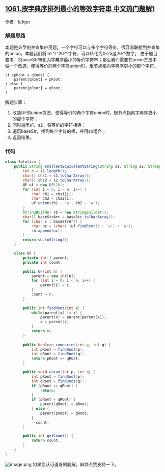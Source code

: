## [1061.按字典序排列最小的等效字符串 中文热门题解1](https://leetcode.cn/problems/lexicographically-smallest-equivalent-string/solutions/100000/-by-lcfgrn-ionf)

作者：[lcfgrn](https://leetcode.cn/u/lcfgrn)

### 解题思路
本题是典型的并查集应用题，一个字符可以与多个字符等价，很容易联想到并查集的union，本题我们将‘a’-“z”26个字符，可以转化为0-25这26个数字。
由于题目要求：将baseStr转化为字典序最小的等价字符串；那么我们需要在union方法中做一个改造，使得等价的两个字符union时，根节点指向字典序更小的那个字符。
```
if (pRoot < qRoot) {
    parent[qRoot] = pRoot;
} else {
    parent[pRoot] = qRoot;
}
```
解题步骤：
1. 改造UF的union方法，使得等价的两个字符union时，根节点指向字典序更小的那个字符；
2. 同时遍历s1、s2，将等价的字符相连；
3. 遍历baseStr，找到每个字符的根，并用sb组合；
4. 返回结果。



### 代码

```java
class Solution {
    public String smallestEquivalentString(String s1, String s2, String baseStr) {
        int n = s1.length();
        char[] chs1 = s1.toCharArray();
        char[] chs2 = s2.toCharArray();
        UF uf = new UF(26);
        for (int i = 0; i < n; i++) {
            char ch1 = chs1[i];
            char ch2 = chs2[i];
            uf.union(ch1 - 'a', ch2 - 'a');
        }
        StringBuilder sb = new StringBuilder();
        char[] baseStrArr = baseStr.toCharArray();
        for (char c : baseStrArr) {
            char nc = (char) (uf.findRoot(c - 'a') + 'a');
            sb.append(nc);
        }
        return sb.toString();
    }

    class UF {
        private int[] parent;
        private int count;

        public UF(int n) {
            parent = new int[n];
            for (int i = 0; i < n; i++) {
                parent[i] = i;
            }
            count = n;
        }
        
        public int findRoot(int x) {
            while(parent[x] != x) {
                parent[x] = parent[parent[x]];
                x = parent[x];
            }
            return x;
        }
        
        public boolean connected(int p, int q) {
            int pRoot = findRoot(p);
            int qRoot = findRoot(q);
            return pRoot == qRoot;
        }

        public void union(int p, int q) {
            int pRoot = findRoot(p);
            int qRoot = findRoot(q);
            if (pRoot == qRoot) {
                return;
            }
            if (pRoot < qRoot) {
                parent[qRoot] = pRoot;
            } else {
                parent[pRoot] = qRoot;
            }
            --count;
        }

        public int getCount() {
            return count;
        }
    }
}
```
![image.png](https://pic.leetcode-cn.com/1648172127-BtqEkd-image.png)
如果您认可道哥的题解，麻烦点赞支持一下。